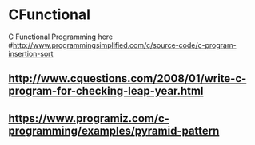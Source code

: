 # CFunctional
C Functional Programming here
#http://www.programmingsimplified.com/c/source-code/c-program-insertion-sort
## http://www.cquestions.com/2008/01/write-c-program-for-checking-leap-year.html
## https://www.programiz.com/c-programming/examples/pyramid-pattern
